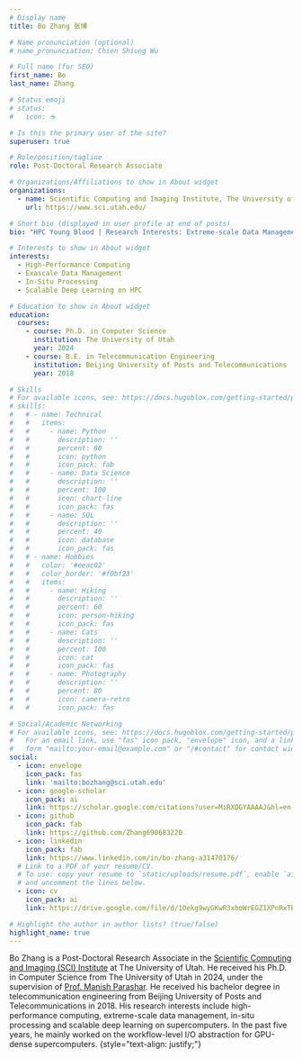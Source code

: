 ```yaml
---
# Display name
title: Bo Zhang 张博

# Name pronunciation (optional)
# name_pronunciation: Chien Shiung Wu

# Full name (for SEO)
first_name: Bo
last_name: Zhang

# Status emoji
# status:
#   icon: ☕️

# Is this the primary user of the site?
superuser: true

# Role/position/tagline
role: Post-Doctoral Research Associate

# Organizations/Affiliations to show in About widget
organizations:
  - name: Scientific Computing and Imaging Institute, The University of Utah
    url: https://www.sci.utah.edu/

# Short bio (displayed in user profile at end of posts)
bio: "HPC Young Blood | Research Interests: Extreme-scale Data Management and Scalable Deep Learning on Supercomputers."

# Interests to show in About widget
interests:
  - High-Performance Computing
  - Exascale Data Management
  - In-Situ Processing
  - Scalable Deep Learning on HPC

# Education to show in About widget
education:
  courses:
    - course: Ph.D. in Computer Science
      institution: The University of Utah
      year: 2024
    - course: B.E. in Telecommunication Engineering
      institution: Beijing University of Posts and Telecommunications
      year: 2018

# Skills
# For available icons, see: https://docs.hugoblox.com/getting-started/page-builder/#icons
# skills:
#   # - name: Technical
#   #   items:
#   #     - name: Python
#   #       description: ''
#   #       percent: 80
#   #       icon: python
#   #       icon_pack: fab
#   #     - name: Data Science
#   #       description: ''
#   #       percent: 100
#   #       icon: chart-line
#   #       icon_pack: fas
#   #     - name: SQL
#   #       description: ''
#   #       percent: 40
#   #       icon: database
#   #       icon_pack: fas
#   # - name: Hobbies
#   #   color: '#eeac02'
#   #   color_border: '#f0bf23'
#   #   items:
#   #     - name: Hiking
#   #       description: ''
#   #       percent: 60
#   #       icon: person-hiking
#   #       icon_pack: fas
#   #     - name: Cats
#   #       description: ''
#   #       percent: 100
#   #       icon: cat
#   #       icon_pack: fas
#   #     - name: Photography
#   #       description: ''
#   #       percent: 80
#   #       icon: camera-retro
#   #       icon_pack: fas

# Social/Academic Networking
# For available icons, see: https://docs.hugoblox.com/getting-started/page-builder/#icons
#   For an email link, use "fas" icon pack, "envelope" icon, and a link in the
#   form "mailto:your-email@example.com" or "/#contact" for contact widget.
social:
  - icon: envelope
    icon_pack: fas
    link: 'mailto:bozhang@sci.utah.edu'
  - icon: google-scholar
    icon_pack: ai
    link: https://scholar.google.com/citations?user=MiRXDGYAAAAJ&hl=en
  - icon: github
    icon_pack: fab
    link: https://github.com/Zhang690683220
  - icon: linkedin
    icon_pack: fab
    link: https://www.linkedin.com/in/bo-zhang-a31470176/
  # Link to a PDF of your resume/CV.
  # To use: copy your resume to `static/uploads/resume.pdf`, enable `ai` icons in `params.yaml`,
  # and uncomment the lines below.
  - icon: cv
    icon_pack: ai
    link: https://drive.google.com/file/d/1Oekg9wyGKwR3xboWrEGZ1XPnRxTBJmUL/view?usp=sharing

# Highlight the author in author lists? (true/false)
highlight_name: true
---
```


Bo Zhang is a Post-Doctoral Research Associate in the [Scientific Computing and Imaging (SCI) Institute](https://www.sci.utah.edu/) at The University of Utah. He received his Ph.D. in Computer Science from The University of Utah in 2024, under the supervision of [Prof. Manish Parashar](https://www.manishparashar.org/). He received his bachelor degree in telecommunication engineering from Beijing University of Posts and Telecommunications in 2018. His research interests include high-performance computing, extreme-scale data management, in-situ processing and scalable deep learning on supercomputers. In the past five years, he mainly worked on the workflow-level I/O abstraction for GPU-dense supercomputers.
{style="text-align: justify;"}
